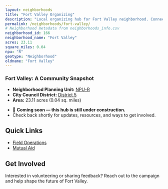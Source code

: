 ```yaml
---
layout: neighborhoods
title: "Fort Valley Organizing"
description: "Local organizing hub for Fort Valley neighborhood. Connect with field operations, mutual aid, and community organizing efforts."
permalink: /neighborhoods/fort-valley/
# Neighborhood metadata from neighborhoods_info.csv
neighborhood_id: 166
neighborhood_name: "Fort Valley"
acres: 23.11
square_miles: 0.04
npu: "R"
geotype: "Neighborhood"
oldname: "Fort Valley"
---
```


### **Fort Valley: A Community Snapshot**

  * **Neighborhood Planning Unit:** [NPU-R](https://www.atlantaga.gov/government/departments/city-planning/neighborhood-planning-units/neighborhood-and-npu-contacts)
  * **City Council District:** [District 5](https://citycouncil.atlantaga.gov/council-members)
  * **Area:** 23.11 acres (0.04 sq. miles)

- 🚧 **Coming soon — this hub is still under construction.**
- Check back shortly for updates, resources, and ways to get involved.

## Quick Links

- [Field Operations](./field-ops/)
- [Mutual Aid](./mutual-aid/)

## Get Involved

Interested in volunteering or sharing feedback? Reach out to the campaign and help shape the future of Fort Valley.
